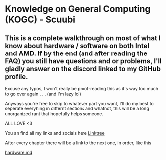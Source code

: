# Knowledge on General Computing (KOGC) - Scuubi


## This is a complete walkthrough on most of what I know about hardware / software on both Intel and AMD. If by the end (and after reading the FAQ) you still have questions and or problems, I'll gladly answer on the discord linked to my GitHub profile.

Excuse any typos, I won't really be proof-reading this as it's way too much to go over again . . . (and I'm lazy lol)


Anyways you're free to skip to whatever part you want, I'll do my best to seperate everyhing in differnt sections and whatnot, this will be a long unorganized rant that hopefully helps someone.


ALL LOVE <3 


You an find all my links and socials here [Linktree](https://linktr.ee/Scuubi)



After every chapter there will be a link to the next one, in order, like this

[hardware.md](https://github.com/Scuubii/PC-Optimization/blob/main/hardware.md)
